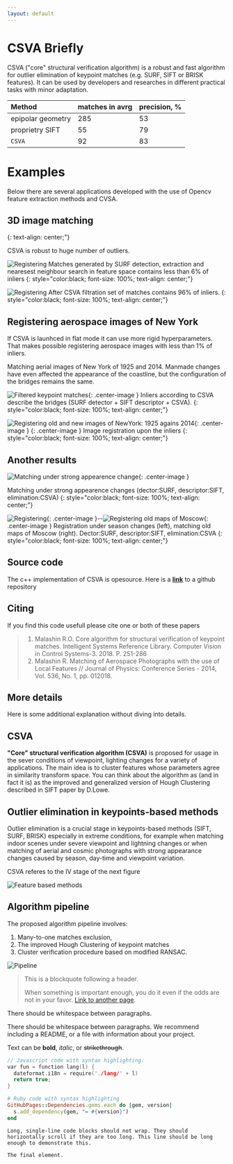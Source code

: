 ```yaml
---
layout: default
---
```

# CSVA Briefly
CSVA ("core" structural verification algorithm) is a robust and fast algorithm for outlier elimination of keypoint matches (e.g. SURF, SIFT or BRISK features). It can be used by developers and researches in different practical tasks with minor adaptation. 

| Method           | matches in avrg|precision, %|
|:-------------    |:---------------|:-----------|
| epipolar geometry|      285       |    53      |
| proprietry SIFT  |      55        |    79      |
| `CSVA`           |      92        |    83      |

# Examples

Below there are several applications developed with the use of Opencv feature extraction methods and CVSA.

## 3D image matching
{: text-align: center;"}

CSVA is robust to huge number of outliers.

![Registering](https://raw.githubusercontent.com/malashinroman/CSVA/gh-pages/_site/assets/Initial_matches.png)
Matches generated by SURF detection, extraction and nearesest neighbour search in feature space contains less than 6% of inliers
{: style="color:black; font-size: 100%; text-align: center;"}



![Registering](https://raw.githubusercontent.com/malashinroman/CSVA/gh-pages/_site/assets/3D_result.png)
After CSVA filtration set of matches contains 96% of inliers.
{: style="color:black; font-size: 100%; text-align: center;"}

## Registering aerospace images of New York
If CSVA is launhced in flat mode it can use more rigid hyperparameters.
That makes possible registering aerospace images with less than 1% of inliers.

Matching aerial images of New York of 1925 and 2014. Manmade changes have even affected the appearance of the coastline, but the configuration of the bridges remains the same.

![Filtered keypoint matches](https://raw.githubusercontent.com/malashinroman/CSVA/gh-pages/_site/assets/New_York_matches.png){: .center-image }
Inliers according to CSVA describe the bridges (SURF detector + SIFT descriptor + CSVA).
{: style="color:black; font-size: 100%; text-align: center;"}

![Registering old and new images of NewYork: 1925 agains 2014](https://raw.githubusercontent.com/malashinroman/CSVA/gh-pages/_site/assets/New_York_result.png){: .center-image }
{: .center-image }
Image registration upon the inliers
{: style="color:black; font-size: 100%; text-align: center;"}

## Another results

![Matching under strong appearence change](https://raw.githubusercontent.com/malashinroman/CSVA/gh-pages/_site/assets/Peter_the_Great.jpg){: .center-image }

Matching under strong appearence changes (dector:SURF, descriptor:SIFT, elimination:CSVA)
{: style="color:black; font-size: 100%; text-align: center;"}


![Registering](https://raw.githubusercontent.com/malashinroman/CSVA/gh-pages/_site/assets/season_change.png){: .center-image }--![Registering old maps of Moscow](https://raw.githubusercontent.com/malashinroman/CSVA/gh-pages/_site/assets/Map_of_Moscow.png){: .center-image }
Registration under season changes (left), matching old maps of Moscow (right). Dector:SURF, descriptor:SIFT, elimination:CSVA
{: style="color:black; font-size: 100%; text-align: center;"}

## Source code

The c++ implementation of CSVA is opesource.
Here is a [**link**](https://github.com/malashinroman/CSVA/) to a github repository

## Citing
If you find this code usefull please cite one or both of these papers

> 1. Malashin R.O. Core algorithm for structural verification of keypoint matches. Intelligent Systems Reference Library. Computer Vision in Control Systems-3. 2018. P. 251-286
> 2. Malashin R. Matching of Aerospace Photographs with the use of Local Features // Journal of Physics: Conference Series - 2014, Vol. 536, No. 1, pp. 012018.
>

## More details

Here is some additional explanation without diving into details.

## CSVA

**"Core" structural verification algorithm (CSVA)** is proposed for usage in the sever conditions of viewpoint, lighting changes for a variety of applications. The main idea is to cluster features whose parameters agree in similarity transform space. You can think about the algorithm as (and in fact it is) as the improved and generalized version of Hough Clustering described in SIFT paper by D.Lowe. 



## Outlier elimination in keypoints-based methods

Outlier elimination is a crucial stage in keypoints-based methods (SIFT, SURF, BRISK) especially in extreme conditions, for example when matching indoor scenes under severe viewpoint and lightning changes or when matching of aerial and cosmic photographs with strong appearance changes caused by season, day-time and viewpoint variation. 

CSVA referes to the IV stage of the next figure

![Feature based methods](https://raw.githubusercontent.com/malashinroman/CSVA/gh-pages/_site/assets/matching_keypoints.jpg)


## Algorithm pipeline

The proposed algorithm pipeline involves:
1. Many-to-one matches exclusion, 
2. The improved Hough Clustering of keypoint matches
3. Cluster verification procedure based on modified RANSAC. 

![Pipeline](https://raw.githubusercontent.com/malashinroman/CSVA/gh-pages/assets/pipeline.png) 
<!-- .element height="20%" width="20%" -->


> This is a blockquote following a header.
>
> When something is important enough, you do it even if the odds are not in your favor.
[Link to another page](./another-page.html).

There should be whitespace between paragraphs.

There should be whitespace between paragraphs. We recommend including a README, or a file with information about your project.


Text can be **bold**, _italic_, or ~~strikethrough~~.

```c++
// Javascript code with syntax highlighting.
var fun = function lang(l) {
  dateformat.i18n = require('./lang/' + l)
  return true;
}
```

```ruby
# Ruby code with syntax highlighting
GitHubPages::Dependencies.gems.each do |gem, version|
  s.add_dependency(gem, "= #{version}")
end
```

```
Long, single-line code blocks should not wrap. They should horizontally scroll if they are too long. This line should be long enough to demonstrate this.
```

```
The final element.
```
